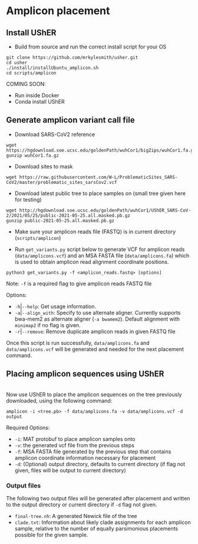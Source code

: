 # Amplicon placement

## Install UShER 
- Build from source and run the correct install script for your OS

```
git clone https://github.com/mrkylesmith/usher.git
cd usher
./install/installUbuntu_amplicon.sh
cd scripts/amplicon
```

COMING SOON:
- Run inside Docker
- Conda install UShER

## Generate amplicon variant call file

- Download SARS-CoV2 reference
```
wget https://hgdownload.soe.ucsc.edu/goldenPath/wuhCor1/bigZips/wuhCor1.fa.gz
gunzip wuhCor1.fa.gz
```

- Download sites to mask 
```
wget https://raw.githubusercontent.com/W-L/ProblematicSites_SARS-CoV2/master/problematic_sites_sarsCov2.vcf
```
- Download latest public tree to place samples on
(small tree given here for testing)
```
wget http://hgdownload.soe.ucsc.edu/goldenPath/wuhCor1/UShER_SARS-CoV-2/2021/05/25/public-2021-05-25.all.masked.pb.gz
gunzip public-2021-05-25.all.masked.pb.gz
```

- Make sure your amplicon reads file (FASTQ) is in current directory (`scripts/amplicon`)

- Run `get_variants.py` script below to generate VCF for amplicon reads (`data/amplicons.vcf`) and an MSA FASTA file (`data/amplicons.fa`) which is used to obtain amplicon read alignment coordinate positions.
```
python3 get_variants.py -f <amplicon_reads.fastq> [options]
```
Note: `-f` is a required flag to give amplicon reads FASTQ file

Options:
- `-h`|`--help`: Get usage information.
- `-a`|`--align_with`: Specify to use alternate aligner. Currently supports bwa-mem2 as alternate aligner (`-a bwamem2`). Default alignment with `minimap2` if no flag is given.
- `-r`|`--remove`: Remove duplicate amplicon reads in given FASTQ file 

Once this script is run successfully, `data/amplicons.fa` and `data/amplicons.vcf` will be generated and needed for the next placement command.


## Placing amplicon sequences using UShER
<br>
Now use UShER to place the amplicon sequences on the tree previously downloaded, using the following command:

```
amplicon -i <tree.pb> -f data/amplicons.fa -v data/amplicons.vcf -d output
```

Required Options:
- `-i`: MAT protobuf to place amplicon samples onto
- `-v`: the generated vcf file from the previous steps
- `-f`: MSA FASTA file generated by the previous step that contains amplicon coordinate information necessary for placement
- `-d`: (Optional) output directory, defaults to current directory (if flag not given, files will be output to current directory)         

### Output files
The following two output files will be generated after placement and written to the output directory or current directory if `-d` flag not given.
- `final-tree.nh`:  A generated Newick file of the tree 
- `clade.txt`: Information about likely clade assignments for each amplicon sample, relative to the number of equally parsimonious placements possible for the given sample.
 
